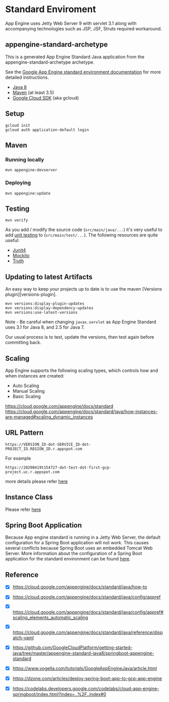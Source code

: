 Standard Enviroment
============================
 App Engine uses Jetty Web Server 9 with servlet 3.1 along with accompanying technologies such as JSP, JSF, Struts required workaround.
 
 

## appengine-standard-archetype


This is a generated App Engine Standard Java application from the appengine-standard-archetype archetype.

See the [Google App Engine standard environment documentation][ae-docs] for more
detailed instructions.

[ae-docs]: https://cloud.google.com/appengine/docs/java/


* [Java 8](http://www.oracle.com/technetwork/java/javase/downloads/index.html)
* [Maven](https://maven.apache.org/download.cgi) (at least 3.5)
* [Google Cloud SDK](https://cloud.google.com/sdk/) (aka gcloud)

## Setup

    gcloud init
    gcloud auth application-default login

## Maven
### Running locally

    mvn appengine:devserver

### Deploying

    mvn appengine:update

## Testing

    mvn verify

As you add / modify the source code (`src/main/java/...`) it's very useful to add
[unit testing](https://cloud.google.com/appengine/docs/java/tools/localunittesting)
to (`src/main/test/...`).  The following resources are quite useful:

* [Junit4](http://junit.org/junit4/)
* [Mockito](http://mockito.org/)
* [Truth](http://google.github.io/truth/)

## Updating to latest Artifacts

An easy way to keep your projects up to date is to use the maven [Versions plugin][versions-plugin].

    mvn versions:display-plugin-updates
    mvn versions:display-dependency-updates
    mvn versions:use-latest-versions

Note - Be careful when changing `javax.servlet` as App Engine Standard uses 3.1 for Java 8, and 2.5
for Java 7.

Our usual process is to test, update the versions, then test again before committing back.

[plugin]: http://www.mojohaus.org/versions-maven-plugin/

## Scaling
App Engine supports the following scaling types, which controls how and when instances are created:
* Auto Scaling
* Manual Scaling
* Basic Scaling

https://cloud.google.com/appengine/docs/standard
https://cloud.google.com/appengine/docs/standard/java/how-instances-are-managed#scaling_dynamic_instances

## URL Pattern
```
https://VERSION_ID-dot-SERVICE_ID-dot-PROJECT_ID.REGION_ID.r.appspot.com
```
For example
```
https://20200419t154727-dot-test-dot-first-gcp-project.uc.r.appspot.com
```
more details please refer [here](https://cloud.google.com/appengine/docs/standard/java/an-overview-of-app-engine#versions_and_instances)  

## Instance Class
Please refer [here](https://cloud.google.com/appengine/docs/standard)

## Spring Boot Application

Because App engine standard is running in a Jetty Web Server, the default configuration for a Spring Boot application will not work. 
This causes several conflicts because Spring Boot uses an embedded Tomcat Web Server. More information about the configuration of a Spring Boot application for the standard environment can be found [here](https://github.com/GoogleCloudPlatform/getting-started-java/tree/master/appengine-standard-java8/springboot-appengine-standard).

 ## Reference 
 - [x] https://cloud.google.com/appengine/docs/standard/java/how-to
 - [x] https://cloud.google.com/appengine/docs/standard/java/config/appref
 - [x] https://cloud.google.com/appengine/docs/standard/java/config/appref#scaling_elements_automatic_scaling
 - [x] https://cloud.google.com/appengine/docs/standard/java/reference/dispatch-yaml
 - [x] https://github.com/GoogleCloudPlatform/getting-started-java/tree/master/appengine-standard-java8/springboot-appengine-standard
 - [x] https://www.vogella.com/tutorials/GoogleAppEngineJava/article.html
 - [x] https://dzone.com/articles/deploy-spring-boot-app-to-gcp-app-engine
 - [x] https://codelabs.developers.google.com/codelabs/cloud-app-engine-springboot/index.html?index=..%2F..index#0
 